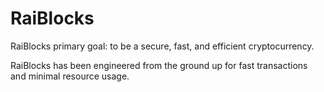 RaiBlocks
======
RaiBlocks primary goal: to be a secure, fast, and efficient cryptocurrency.

RaiBlocks has been engineered from the ground up for fast transactions and minimal resource usage.
